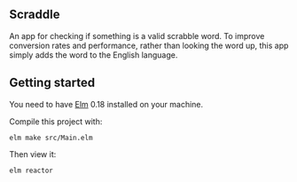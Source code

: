 ## Scraddle
An app for checking if something is a valid scrabble word.
To improve conversion rates and performance, rather than looking the word up,
this app simply adds the word to the English language.

## Getting started

You need to have [Elm](http://elm-lang.org/) 0.18 installed on your machine.

Compile this project with:

    elm make src/Main.elm

Then view it:

    elm reactor
